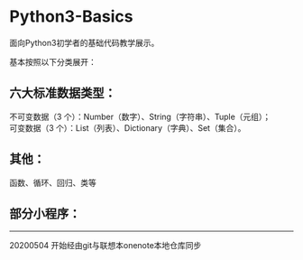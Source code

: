 # Python3-Basics
面向Python3初学者的基础代码教学展示。  

基本按照以下分类展开：  
## 六大标准数据类型：  
不可变数据（3 个）：Number（数字）、String（字符串）、Tuple（元组）；  
可变数据（3 个）：List（列表）、Dictionary（字典）、Set（集合）。

## 其他：  
函数、循环、回归、类等  

## 部分小程序： 
***

20200504 开始经由git与联想本onenote本地仓库同步